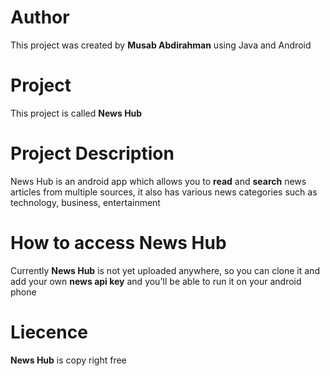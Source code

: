 # Author
This project was created by **Musab Abdirahman** using Java and Android

# Project
This project is called **News Hub**

# Project Description
News Hub is an android app which allows you to **read** and **search** news articles from multiple sources,
it also has various news categories such as technology, business, entertainment

# How to access News Hub
Currently **News Hub** is not yet uploaded anywhere, so you can clone it and add your own **news api key** and you'll be able to run it on your android phone

# Liecence
**News Hub** is copy right free